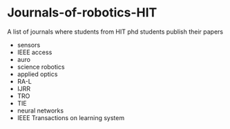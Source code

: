 # Journals-of-robotics-HIT
A list of journals where students from HIT phd students publish their papers

- sensors
- IEEE access
- auro
- science robotics
- applied optics
- RA-L
- IJRR
- TRO
- TIE
- neural networks
- IEEE Transactions on learning system 
